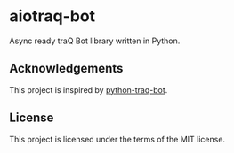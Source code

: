 # aiotraq-bot

Async ready traQ Bot library written in Python.

## Acknowledgements

This project is inspired by [python-traq-bot](https://github.com/eyemono-moe/python-traq-bot).

## License

This project is licensed under the terms of the MIT license.
